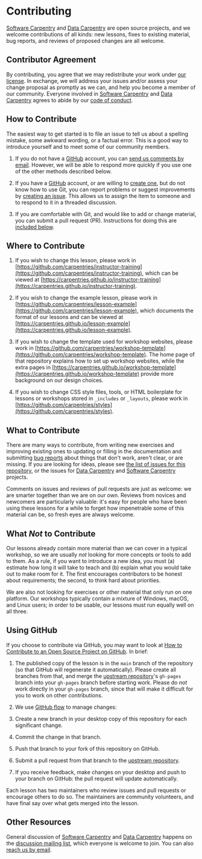 # Contributing

[Software Carpentry][swc-site] and [Data Carpentry][dc-site] are open source projects,
and we welcome contributions of all kinds:
new lessons,
fixes to existing material,
bug reports,
and reviews of proposed changes are all welcome.

## Contributor Agreement

By contributing,
you agree that we may redistribute your work under [our license](LICENSE.md).
In exchange,
we will address your issues and/or assess your change proposal as promptly as we can,
and help you become a member of our community.
Everyone involved in [Software Carpentry][swc-site] and [Data Carpentry][dc-site]
agrees to abide by our [code of conduct](CODE_OF_CONDUCT.md).

## How to Contribute

The easiest way to get started is to file an issue
to tell us about a spelling mistake,
some awkward wording,
or a factual error.
This is a good way to introduce yourself
and to meet some of our community members.

1. If you do not have a [GitHub][github] account,
  you can [send us comments by email][contact].
  However,
  we will be able to respond more quickly if you use one of the other methods described below.

2. If you have a [GitHub][github] account,
  or are willing to [create one][github-join],
  but do not know how to use Git,
  you can report problems or suggest improvements by [creating an issue][issues].
  This allows us to assign the item to someone
  and to respond to it in a threaded discussion.

3. If you are comfortable with Git,
  and would like to add or change material,
  you can submit a pull request (PR).
  Instructions for doing this are [included below](#using-github).

## Where to Contribute

1. If you wish to change this lesson,
  please work in [https://github.com/carpentries/instructor-training](https://github.com/carpentries/instructor-training),
  which can be viewed at [https://carpentries.github.io/instructor-training](https://carpentries.github.io/instructor-training).

2. If you wish to change the example lesson,
  please work in [https://github.com/carpentries/lesson-example](https://github.com/carpentries/lesson-example),
  which documents the format of our lessons
  and can be viewed at [https://carpentries.github.io/lesson-example](https://carpentries.github.io/lesson-example).

3. If you wish to change the template used for workshop websites,
  please work in [https://github.com/carpentries/workshop-template](https://github.com/carpentries/workshop-template).
  The home page of that repository explains how to set up workshop websites,
  while the extra pages in [https://carpentries.github.io/workshop-template](https://carpentries.github.io/workshop-template)
  provide more background on our design choices.

4. If you wish to change CSS style files, tools,
  or HTML boilerplate for lessons or workshops stored in `_includes` or `_layouts`,
  please work in [https://github.com/carpentries/styles](https://github.com/carpentries/styles).

## What to Contribute

There are many ways to contribute,
from writing new exercises and improving existing ones
to updating or filling in the documentation
and submitting [bug reports][issues]
about things that don't work, aren't clear, or are missing.
If you are looking for ideas,
please see [the list of issues for this repository][issues],
or the issues for [Data Carpentry][dc-issues]
and [Software Carpentry][swc-issues] projects.

Comments on issues and reviews of pull requests are just as welcome:
we are smarter together than we are on our own.
Reviews from novices and newcomers are particularly valuable:
it's easy for people who have been using these lessons for a while
to forget how impenetrable some of this material can be,
so fresh eyes are always welcome.

## What *Not* to Contribute

Our lessons already contain more material than we can cover in a typical workshop,
so we are usually *not* looking for more concepts or tools to add to them.
As a rule,
if you want to introduce a new idea,
you must (a) estimate how long it will take to teach
and (b) explain what you would take out to make room for it.
The first encourages contributors to be honest about requirements;
the second, to think hard about priorities.

We are also not looking for exercises or other material that only run on one platform.
Our workshops typically contain a mixture of Windows, macOS, and Linux users;
in order to be usable,
our lessons must run equally well on all three.

## Using GitHub

If you choose to contribute via GitHub,
you may want to look at
[How to Contribute to an Open Source Project on GitHub][how-contribute].
In brief:

1. The published copy of the lesson is in the `main` branch of the repository
  (so that GitHub will regenerate it automatically).
  Please create all branches from that,
  and merge the [upstream repository][repo]'s `gh-pages` branch into your `gh-pages` branch
  before starting work.
  Please do *not* work directly in your `gh-pages` branch,
  since that will make it difficult for you to work on other contributions.

2. We use [GitHub flow][github-flow] to manage changes:
  
  1. Create a new branch in your desktop copy of this repository for each significant change.
  2. Commit the change in that branch.
  3. Push that branch to your fork of this repository on GitHub.
  4. Submit a pull request from that branch to the [upstream repository][repo].
  5. If you receive feedback,
    make changes on your desktop and push to your branch on GitHub:
    the pull request will update automatically.

Each lesson has two maintainers who review issues and pull requests
or encourage others to do so.
The maintainers are community volunteers,
and have final say over what gets merged into the lesson.

## Other Resources

General discussion of [Software Carpentry][swc-site] and [Data Carpentry][dc-site]
happens on the [discussion mailing list][discuss-list],
which everyone is welcome to join.
You can also [reach us by email][contact].

[swc-site]: https://software-carpentry.org/
[dc-site]: https://datacarpentry.org/
[github]: https://github.com
[contact]: mailto:admin@software-carpentry.org
[github-join]: https://github.com/join
[issues]: https://github.com/carpentries/instructor-training/issues/
[dc-issues]: https://github.com/issues?q=user%3Adatacarpentry
[swc-issues]: https://github.com/issues?q=user%3Aswcarpentry
[how-contribute]: https://egghead.io/series/how-to-contribute-to-an-open-source-project-on-github
[repo]: https://github.com/carpentries/instructor-training/
[github-flow]: https://guides.github.com/introduction/flow/
[discuss-list]: https://lists.software-carpentry.org/listinfo/discuss



